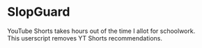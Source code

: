 # SlopGuard

YouTube Shorts takes hours out of the time I allot for schoolwork.\
This userscript removes YT Shorts recommendations.